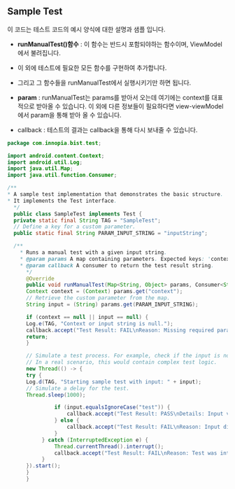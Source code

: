 ## Sample Test 

이 코드는 테스트 코드의 예시 양식에 대한 설명과 샘플 입니다.

- **runManualTest()함수** : 이 함수는 반드시 포함되야하는 함수이며, ViewModel에서 불려집니다. 
- 이 외에 테스트에 필요한 모든 함수를 구현하여 추가합니다.
- 그리고 그 함수들을 runManualTest에서 실행시키기만 하면 됩니다.

- **param** : runManualTest는 params를 받아서 오는데 여기에는 context를 대표적으로 받아올 수 있습니다. 
이 외에 다른 정보들이 필요하다면 view-viewModel 에서 param을 통해 받아 올 수 있습니다. 

- callback :  테스트의 결과는 callback을 통해 다시 보내줄 수 있습니다. 

```java
package com.innopia.bist.test;

import android.content.Context;
import android.util.Log;
import java.util.Map;
import java.util.function.Consumer;

/**
* A sample test implementation that demonstrates the basic structure.
* It implements the Test interface.
  */
  public class SampleTest implements Test {
  private static final String TAG = "SampleTest";
  // Define a key for a custom parameter.
  public static final String PARAM_INPUT_STRING = "inputString";

  /**
    * Runs a manual test with a given input string.
    * @param params A map containing parameters. Expected keys: 'context' and 'inputString'.
    * @param callback A consumer to return the test result string.
      */
      @Override
      public void runManualTest(Map<String, Object> params, Consumer<String> callback) {
      Context context = (Context) params.get("context");
      // Retrieve the custom parameter from the map.
      String input = (String) params.get(PARAM_INPUT_STRING);

      if (context == null || input == null) {
      Log.e(TAG, "Context or input string is null.");
      callback.accept("Test Result: FAIL\nReason: Missing required parameters.");
      return;
      }

      // Simulate a test process. For example, check if the input is not empty.
      // In a real scenario, this would contain complex test logic.
      new Thread(() -> {
      try {
      Log.d(TAG, "Starting sample test with input: " + input);
      // Simulate a delay for the test.
      Thread.sleep(1000);

               if (input.equalsIgnoreCase("test")) {
                   callback.accept("Test Result: PASS\nDetails: Input validation successful.");
               } else {
                   callback.accept("Test Result: FAIL\nReason: Input did not match expected value 'test'.");
               }
           } catch (InterruptedException e) {
               Thread.currentThread().interrupt();
               callback.accept("Test Result: FAIL\nReason: Test was interrupted.");
           }
      }).start();
      }
      }
```